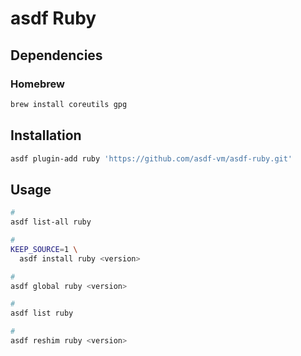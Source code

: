 # asdf Ruby

## Dependencies

### Homebrew

```sh
brew install coreutils gpg
```

## Installation

```sh
asdf plugin-add ruby 'https://github.com/asdf-vm/asdf-ruby.git'
```

## Usage

```sh
#
asdf list-all ruby

#
KEEP_SOURCE=1 \
  asdf install ruby <version>

#
asdf global ruby <version>

#
asdf list ruby

#
asdf reshim ruby <version>
```
